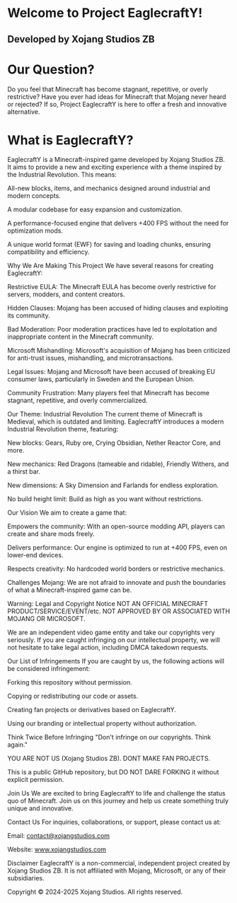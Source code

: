 # Welcome to Project EaglecraftY!
## Developed by Xojang Studios ZB

# Our Question?
Do you feel that Minecraft has become stagnant, repetitive, or overly restrictive? Have you ever had ideas for Minecraft that Mojang never heard or rejected? If so, Project EaglecraftY is here to offer a fresh and innovative alternative.

# What is EaglecraftY?
EaglecraftY is a Minecraft-inspired game developed by Xojang Studios ZB. It aims to provide a new and exciting experience with a theme inspired by the Industrial Revolution. This means:

All-new blocks, items, and mechanics designed around industrial and modern concepts.

A modular codebase for easy expansion and customization.

A performance-focused engine that delivers +400 FPS without the need for optimization mods.

A unique world format (EWF) for saving and loading chunks, ensuring compatibility and efficiency.

Why We Are Making This Project
We have several reasons for creating EaglecraftY:

Restrictive EULA: The Minecraft EULA has become overly restrictive for servers, modders, and content creators.

Hidden Clauses: Mojang has been accused of hiding clauses and exploiting its community.

Bad Moderation: Poor moderation practices have led to exploitation and inappropriate content in the Minecraft community.

Microsoft Mishandling: Microsoft's acquisition of Mojang has been criticized for anti-trust issues, mishandling, and microtransactions.

Legal Issues: Mojang and Microsoft have been accused of breaking EU consumer laws, particularly in Sweden and the European Union.

Community Frustration: Many players feel that Minecraft has become stagnant, repetitive, and overly commercialized.

Our Theme: Industrial Revolution
The current theme of Minecraft is Medieval, which is outdated and limiting. EaglecraftY introduces a modern Industrial Revolution theme, featuring:

New blocks: Gears, Ruby ore, Crying Obsidian, Nether Reactor Core, and more.

New mechanics: Red Dragons (tameable and ridable), Friendly Withers, and a thirst bar.

New dimensions: A Sky Dimension and Farlands for endless exploration.

No build height limit: Build as high as you want without restrictions.

Our Vision
We aim to create a game that:

Empowers the community: With an open-source modding API, players can create and share mods freely.

Delivers performance: Our engine is optimized to run at +400 FPS, even on lower-end devices.

Respects creativity: No hardcoded world borders or restrictive mechanics.

Challenges Mojang: We are not afraid to innovate and push the boundaries of what a Minecraft-inspired game can be.

Warning: Legal and Copyright Notice
NOT AN OFFICIAL MINECRAFT PRODUCT/SERVICE/EVENT/etc.
NOT APPROVED BY OR ASSOCIATED WITH MOJANG OR MICROSOFT.

We are an independent video game entity and take our copyrights very seriously. If you are caught infringing on our intellectual property, we will not hesitate to take legal action, including DMCA takedown requests.

Our List of Infringements
If you are caught by us, the following actions will be considered infringement:

Forking this repository without permission.

Copying or redistributing our code or assets.

Creating fan projects or derivatives based on EaglecraftY.

Using our branding or intellectual property without authorization.

Think Twice Before Infringing
"Don't infringe on our copyrights. Think again."

YOU ARE NOT US (Xojang Studios ZB).
DONT MAKE FAN PROJECTS.

This is a public GitHub repository, but DO NOT DARE FORKING it without explicit permission.

Join Us
We are excited to bring EaglecraftY to life and challenge the status quo of Minecraft. Join us on this journey and help us create something truly unique and innovative.

Contact Us
For inquiries, collaborations, or support, please contact us at:

Email: contact@xojangstudios.com

Website: www.xojangstudios.com

Disclaimer
EaglecraftY is a non-commercial, independent project created by Xojang Studios ZB. It is not affiliated with Mojang, Microsoft, or any of their subsidiaries.

Copyright © 2024-2025 Xojang Studios. All rights reserved.